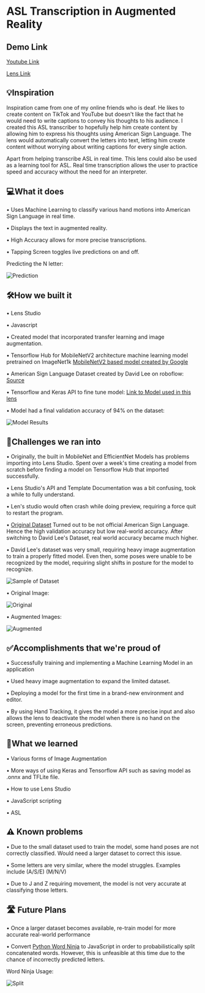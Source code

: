 # ASL Transcription in Augmented Reality

## Demo Link

[Youtube Link](https://www.youtube.com/watch?v=Nat5vQGsyxA&ab_channel=BillZhang)

[Lens Link](https://www.snapchat.com/unlock/?type=SNAPCODE&uuid=16642dd15be74124ac470c53a82d46fc&metadata=01)

## 💡Inspiration

Inspiration came from one of my online friends who is deaf. He likes to create content on TikTok and YouTube but doesn't like the fact that he would need to write captions to convey his thoughts to his audience.
I created this ASL transcriber to hopefully help him create content by allowing him to express his thoughts using American Sign Language.
The lens would automatically convert the letters into text, letting him create content without worrying about writing captions for every single action.

Apart from helping transcribe ASL in real time. This lens could also be used as a learning tool for ASL. Real time transcription allows the user to practice speed and accuracy without the need for an interpreter. 

## 💻What it does

• Uses Machine Learning to classify various hand motions into American Sign Language in real time.

• Displays the text in augmented reality.

• High Accuracy allows for more precise transcriptions.

• Tapping Screen toggles live predictions on and off.

Predicting the N letter:

![Prediction](src/prediction.png)

## 🛠️How we built it

• Lens Studio

• Javascript

• Created model that incorporated transfer learning and image augmentation.

• Tensorflow Hub for MobileNetV2 architecture machine learning model pretrained on ImageNet1k [MobileNetV2 based model created by Google](https://tfhub.dev/google/tf2-preview/mobilenet_v2/classification/4)

• American Sign Language Dataset created by David Lee on roboflow: [Source](https://public.roboflow.com/object-detection/american-sign-language-letters)

• Tensorflow and Keras API to fine tune model: [Link to Model used in this lens](https://github.com/IdkwhatImD0ing/Kaggle/tree/main/SignLanguage)

• Model had a final validation accuracy of 94% on the dataset:

![Model Results](src/ModelResult.png)

## 🛑Challenges we ran into

• Originally, the built in MobileNet and EfficientNet Models has problems importing into Lens Studio. Spent over a week's time creating a model from scratch before finding a model on Tensorflow Hub that imported successfully.

• Lens Studio's API and Template Documentation was a bit confusing, took a while to fully understand.

• Len's studio would often crash while doing preview, requiring a force quit to restart the program.

• [Original Dataset](https://www.kaggle.com/datasets/grassknoted/asl-alphabet) Turned out to be not official American Sign Language. Hence the high validation accuracy but low real-world accuracy. After switching to David Lee's Dataset, real world accuracy became much higher.

• David Lee's dataset was very small, requiring heavy image augmentation to train a properly fitted model. Even then, some poses were unable to be recognized by the model, requiring slight shifts in posture for the model to recognize.

![Sample of Dataset](src/Dataset.png)

• Original Image:

![Original](src/original.jpg)

• Augmented Images:

![Augmented](src/augmented.png)

## ✅Accomplishments that we're proud of

• Successfully training and implementing a Machine Learning Model in an application

• Used heavy image augmentation to expand the limited dataset.

• Deploying a model for the first time in a brand-new environment and editor.

• By using Hand Tracking, it gives the model a more precise input and also allows the lens to deactivate the model when there is no hand on the screen, preventing erroneous  predictions.

## 📖What we learned

• Various forms of Image Augmentation

• More ways of using Keras and Tensorflow API such as saving model as .onnx and TFLite file.

• How to use Lens Studio

• JavaScript scripting

• ASL

## ⚠️ Known problems

• Due to the small dataset used to train the model, some hand poses are not correctly classified. Would need a larger dataset to correct this issue.

• Some letters are very similar, where the model struggles. Examples include (A/S/E) (M/N/V)

• Due to J and Z requiring movement, the model is not very accurate at classifying those letters.

## 🛣️ Future Plans

• Once a larger dataset becomes available, re-train model for more accurate real-world performance

• Convert [Python Word Ninja](https://github.com/keredson/wordninja) to JavaScript in order to probabilistically split concatenated words. However, this is unfeasible at this time due to the chance of incorrectly predicted letters.

Word Ninja Usage:

![Split](src/Split.png)
